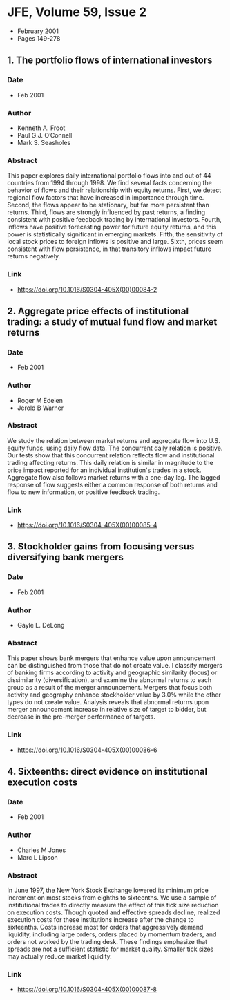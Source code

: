 # JFE, Volume 59, Issue 2
- February 2001
- Pages 149-278

## 1. The portfolio flows of international investors
### Date
- Feb 2001
### Author
- Kenneth A. Froot
- Paul G.J. O’Connell
- Mark S. Seasholes
### Abstract
This paper explores daily international portfolio flows into and out of 44 countries from 1994 through 1998. We find several facts concerning the behavior of flows and their relationship with equity returns. First, we detect regional flow factors that have increased in importance through time. Second, the flows appear to be stationary, but far more persistent than returns. Third, flows are strongly influenced by past returns, a finding consistent with positive feedback trading by international investors. Fourth, inflows have positive forecasting power for future equity returns, and this power is statistically significant in emerging markets. Fifth, the sensitivity of local stock prices to foreign inflows is positive and large. Sixth, prices seem consistent with flow persistence, in that transitory inflows impact future returns negatively.
### Link
- https://doi.org/10.1016/S0304-405X(00)00084-2

## 2. Aggregate price effects of institutional trading: a study of mutual fund flow and market returns
### Date
- Feb 2001
### Author
- Roger M Edelen
- Jerold B Warner
### Abstract
We study the relation between market returns and aggregate flow into U.S. equity funds, using daily flow data. The concurrent daily relation is positive. Our tests show that this concurrent relation reflects flow and institutional trading affecting returns. This daily relation is similar in magnitude to the price impact reported for an individual institution's trades in a stock. Aggregate flow also follows market returns with a one-day lag. The lagged response of flow suggests either a common response of both returns and flow to new information, or positive feedback trading.
### Link
- https://doi.org/10.1016/S0304-405X(00)00085-4

## 3. Stockholder gains from focusing versus diversifying bank mergers
### Date
- Feb 2001
### Author
- Gayle L. DeLong
### Abstract
This paper shows bank mergers that enhance value upon announcement can be distinguished from those that do not create value. I classify mergers of banking firms according to activity and geographic similarity (focus) or dissimilarity (diversification), and examine the abnormal returns to each group as a result of the merger announcement. Mergers that focus both activity and geography enhance stockholder value by 3.0% while the other types do not create value. Analysis reveals that abnormal returns upon merger announcement increase in relative size of target to bidder, but decrease in the pre-merger performance of targets.
### Link
- https://doi.org/10.1016/S0304-405X(00)00086-6

## 4. Sixteenths: direct evidence on institutional execution costs
### Date
- Feb 2001
### Author
- Charles M Jones
- Marc L Lipson
### Abstract
In June 1997, the New York Stock Exchange lowered its minimum price increment on most stocks from eighths to sixteenths. We use a sample of institutional trades to directly measure the effect of this tick size reduction on execution costs. Though quoted and effective spreads decline, realized execution costs for these institutions increase after the change to sixteenths. Costs increase most for orders that aggressively demand liquidity, including large orders, orders placed by momentum traders, and orders not worked by the trading desk. These findings emphasize that spreads are not a sufficient statistic for market quality. Smaller tick sizes may actually reduce market liquidity.
### Link
- https://doi.org/10.1016/S0304-405X(00)00087-8

